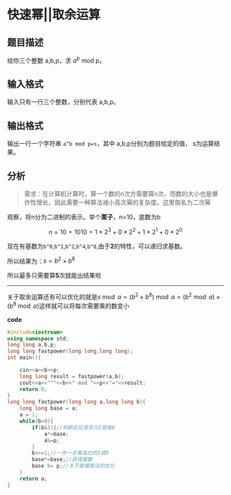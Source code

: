 # 快速幂||取余运算

## 题目描述

给你三个整数 a,b,p，求 $a^b$ mod p。

## 输入格式

输入只有一行三个整数，分别代表 a,b,p。

## 输出格式

输出一行一个字符串 `a^b mod p=s`，其中 a,b,p分别为题目给定的值， s为运算结果。

## 分析

> 需求：在计算机计算时，算一个数的n次方需要算n次，而数的大小也是爆炸性增长，因此需要一种算法减小高次幂的复杂度。这里取名为二次幂

观察，将n分为二进制的表示。举个**栗子**，n=10，底数为b

$$n=10=1010=1\times2^3+0\times2^2+1\times2^1+0\times2^0$$

现在有基数为`b^0`,`b^1`,`b^2`,`b^4`,`b^8`,由于**2**的特性，可以递归求基数。

所以结果为：$s=b^2{\times}b^8$​​​

所以最多只需要算**5**次就能出结果啦

<hr>

关于取余运算还有可以优化的就是$s\bmod a=(b^2\times b^8)\bmod a=(b^2\bmod a)\times(b^8\bmod a)$这样就可以将每次需要乘的数变小



**code**

```cpp
#include<iostream>
using namespace std;
long long a,b,p;
long long fastpower(long long,long long);
int main(){

    cin>>a>>b>>p;
    long long result = fastpower(a,b);
    cout<<a<<"^"<<b<<" mod "<<p<<"="<<result;
    return 0;
}
long long fastpower(long long a,long long b){
    long long base = a;
    a = 1;
    while(b>0){
        if(b&1){//判断此位是否为1或者0
            a*=base;
            a%=p;
        }
        b>>=1;//一步一步看高位的1或0
        base*=base;//获得基数
        base %= p;//关于取模乘法的优化
    }
    return a;
}

```


